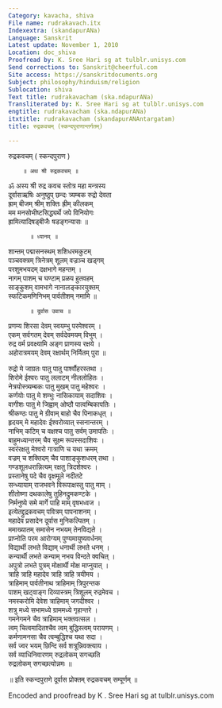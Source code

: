 ```yaml
---
Category: kavacha, shiva
File name: rudrakavach.itx
Indexextra: (skandapurANa)
Language: Sanskrit
Latest update: November 1, 2010
Location: doc_shiva
Proofread by: K. Sree Hari sg at tulblr.unisys.com
Send corrections to: Sanskrit@cheerful.com
Site access: https://sanskritdocuments.org
Subject: philosophy/hinduism/religion
Sublocation: shiva
Text title: rudrakavacham (ska.ndapurANa)
Transliterated by: K. Sree Hari sg at tulblr.unisys.com
engtitle: rudrakavacham (ska.ndapurANa)
itxtitle: rudrakavacham (skandapurANAntargatam)
title: रुद्रकवचम् (स्कन्दपुराणान्तर्गतम्)

---
```

  
 रुद्रकवचम् ( स्कन्दपुराण )   
  
        ॥ अथ श्री रुद्रकवचम् ॥  
  
ॐ अस्य श्री रुद्र कवच स्तोत्र महा मन्त्रस्य  
दूर्वासऋषिः अनुष्ठुप् छन्दः त्र्यम्बक रुद्रो देवता  
ह्राम् बीजम् श्रीम् शक्तिः ह्रीम् कीलकम्  
मम मनसोभीष्टसिद्ध्यर्थे जपे विनियोगः  
ह्रामित्यादिषड्बीजैः षडङ्गन्यासः ॥  
  
          ॥ ध्यानम् ॥  
  
शान्तम् पद्मासनस्थम् शशिधरमकुटम्  
पञ्चवक्त्रम् त्रिनेत्रम् शूलम् वज्रञ्च खड्गम्  
परशुमभयदम् दक्षभागे महन्तम् ।  
नागम् पाशम् च घण्टाम् प्रळय हुतवहम्  
साङ्कुशम् वामभागे नानालङ्कारयुक्तम्  
स्फटिकमणिनिभम् पार्वतीशम् नमामि ॥  
  
          ॥ दूर्वास उवाच ॥  
  
प्रणम्य शिरसा देवम् स्वयम्भु परमेश्वरम् ।  
एकम् सर्वगतम् देवम् सर्वदेवमयम् विभुम् ।  
रुद्र वर्म प्रवक्ष्यामि अङ्ग प्राणस्य रक्षये ।  
अहोरात्रमयम् देवम् रक्षार्थम् निर्मितम् पुरा ॥  
  
रुद्रो मे जाग्रतः पातु पातु पार्श्वौहरस्तथा ।  
शिरोमे ईश्वरः पातु ललाटम् नीललोहितः ।  
नेत्रयोस्त्र्यम्बकः पातु मुखम् पातु महेश्वरः ।  
कर्णयोः पातु मे शम्भुः नासिकायाम् सदाशिवः ।  
वागीशः पातु मे जिह्वाम् ओष्ठौ पात्वम्बिकापतिः ।  
श्रीकण्ठः पातु मे ग्रीवाम् बाहो चैव पिनाकधृत् ।  
हृदयम् मे महादेवः ईश्वरोव्यात् स्सनान्तरम् ।  
नाभिम् कटिम् च वक्षश्च पातु सर्वम् उमापतिः ।  
बाहुमध्यान्तरम् चैव सूक्ष्म रूपस्सदाशिवः ।  
स्वरंरक्षतु मेश्वरो गात्राणि च यथा क्रमम्  
वज्रम् च शक्तिदम् चैव पाशाङ्कुशधरम् तथा ।  
गण्डशूलधरान्नित्यम् रक्षतु त्रिदशेश्वरः ।  
प्रस्तानेषु पदे चैव वृक्षमूले नदीतटे  
सन्ध्यायाम् राजभवने विरूपाक्षस्तु पातु माम् ।  
शीतोष्णा दथकालेषु तुहिनद्रुमकण्टके ।  
निर्मनुष्ये समे मार्गे पाहि माम् वृषभध्वज ।  
इत्येतद्द्रुद्रकवचम् पवित्रम् पापनाशनम् ।  
महादेव प्रसादेन दूर्वास मुनिकल्पितम् ।  
ममाख्यातम् समासेन नभयम् तेनविद्यते ।  
प्राप्नोति परम आरोग्यम् पुण्यमायुष्यवर्धनम्  
विद्यार्थी लभते विद्याम् धनार्थी लभते धनम् ।  
कन्यार्थी लभते कन्याम् नभय विन्दते क्वचित् ।  
अपुत्रो लभते पुत्रम् मोक्षार्थी मोक्ष माप्नुयात् ।  
त्राहि त्राहि महादेव त्राहि त्राहि त्रयीमय ।  
त्राहिमाम् पार्वतीनाथ त्राहिमाम् त्रिपुरन्तक  
पाशम् खट्वाङ्ग दिव्यास्त्रम् त्रिशूलम् रुद्रमेवच ।  
नमस्करोमि देवेश त्राहिमाम् जगदीश्वर ।  
शत्रु मध्ये सभामध्ये ग्राममध्ये गृहान्तरे ।  
गमनेगमने चैव त्राहिमाम् भक्तवत्सल ।  
त्वम् चित्वमादितश्चैव त्वम् बुद्धिस्त्वम् परायणम् ।  
कर्मणामनसा चैव त्वम्बुद्धिश्च यथा सदा ।  
सर्व ज्वर भयम् छिन्दि सर्व शत्रून्निवक्त्याय ।  
सर्व व्याधिनिवारणम् रुद्रलोकम् सगच्छति  
रुद्रलोकम् सगच्छत्योन्नमः ॥  
  
॥ इति स्कन्दपुराणे दूर्वास प्रोक्तम् रुद्रकवचम् सम्पूर्णम् ॥  
  
  
Encoded and proofread by K . Sree Hari sg at tulblr.unisys.com  
  
